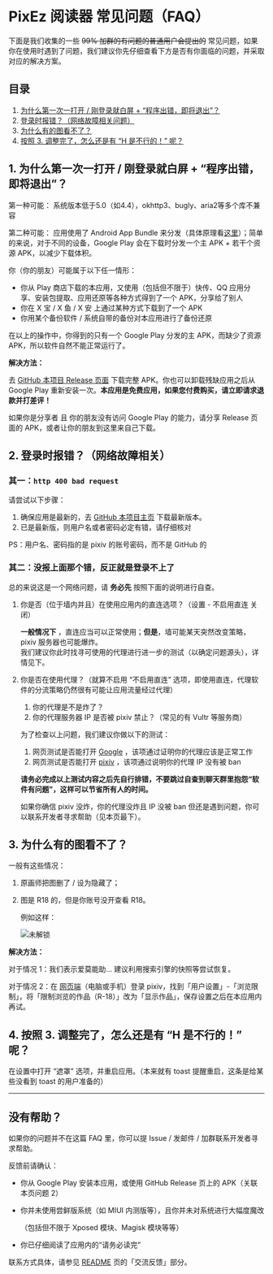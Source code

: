 # PixEz 阅读器 常见问题（FAQ）

下面是我们收集的一些 ~~99% 加群的有问题的普通用户会提出的~~ 常见问题，如果你在使用时遇到了问题，我们建议你先仔细查看下方是否有你面临的问题，并采取对应的解决方案。

## 目录

1. [为什么第一次一打开 / 刚登录就白屏 + “程序出错，即将退出”？](#1-为什么第一次一打开--刚登录就白屏--程序出错即将退出)
2. [登录时报错？（网络故障相关问题）](#2-登录时报错网络故障相关)
3. [为什么有的图看不了？](#3-为什么有的图看不了)
4. [按照 3. 调整完了，怎么还是有 “H 是不行的！” 呢？](#4-按照-3-调整完了怎么还是有-h-是不行的-呢)

## 1. 为什么第一次一打开 / 刚登录就白屏 + “程序出错，即将退出”？

第一种可能：
    系统版本低于5.0（如4.4），okhttp3、bugly、aria2等多个库不兼容

第二种可能：
    应用使用了 Android App Bundle 来分发（具体原理看[这里](https://developer.android.com/guide/app-bundle)）；简单的来说，对于不同的设备，Google Play 会在下载时分发一个主 APK + 若干个资源 APK，以减少下载体积。

你（你的朋友）可能属于以下任一情形：

- 你从 Play 商店下载的本应用，又使用（包括但不限于）快传、QQ 应用分享、安装包提取、应用还原等各种方式得到了一个 APK，分享给了别人
- 你在 X 宝 / X 鱼 / X 安 上通过某种方式下载到了一个 APK
- 你用某个备份软件 / 系统自带的备份对本应用进行了备份还原

在以上的操作中，你得到的只有一个 Google Play 分发的主 APK，而缺少了资源 APK，所以软件自然不能正常运行了。

**解决方法：**

去 [GitHub 本项目 Release 页面](https://github.com/ultranity/Pix-EzViewerreleases) 下载完整 APK。你也可以卸载残缺应用之后从 Google Play 重新安装一次。**本应用是免费应用，如果您付费购买，请立即请求退款并打差评！**

如果你是分享者 且 你的朋友没有访问 Google Play 的能力，请分享 Release 页面的 APK，或者让你的朋友到这里来自己下载。

## 2. 登录时报错？（网络故障相关）

### 其一：`http 400 bad request`

请尝试以下步骤：

1. 确保应用是最新的，去 [GitHub 本项目主页](https://github.com/ultranity/Pix-EzViewer) 下载最新版本。
2. 已是最新版，则用户名或者密码必定有错，请仔细核对

PS：用户名、密码指的是 pixiv 的账号密码，而不是 GitHub 的

### 其二：没报上面那个错，反正就是登录不上了

总的来说这是一个网络问题，请 **务必先** 按照下面的说明进行自查。

1. 你是否（位于墙内并且）在使用应用内的直连选项？（设置 - 不启用直连 关闭）

   **一般情况下** ，直连应当可以正常使用；**但是**，墙可能某天突然改变策略，pixiv 服务器也可能爆炸。<br />
   我们建议你此时找寻可使用的代理进行进一步的测试（以确定问题源头），详情见下。

2. 你是否在使用代理？（就算不启用 “不启用直连” 选项，即使用直连，代理软件的分流策略仍然很有可能让应用流量经过代理）

   1. 你的代理是不是炸了？
   2. 你的代理服务器 IP 是否被 pixiv 禁止？（常见的有 Vultr 等服务商）
   
   为了检查以上问题，我们建议你做以下的测试：
   
   1. 网页测试是否能打开 [Google](https://www.google.com/) ，该项通过证明你的代理应该是正常工作
   2. 网页测试是否能打开 [pixiv](https://www.pixiv.net/) ，该项通过说明你的代理 IP 没有被 ban
   
   **请务必完成以上测试内容之后先自行排错，不要跳过自查到聊天群里抱怨“软件有问题”，这样可以节省所有人的时间。**
   
   如果你确信 pixiv 没炸，你的代理没炸且 IP 没被 ban 但还是遇到问题，你可以联系开发者寻求帮助（见本页最下）。

## 3. 为什么有的图看不了？

一般有这些情况：

1. 原画师把图删了 / 设为隐藏了；

2. 图是 R18 的，但是你账号没开查看 R18。

   例如这样：

   ![未解锁](https://raw.githubusercontent.com/ultranity/Pix-EzViewermaster/help/Not-Unlocked.jpg)

**解决方法：**

对于情况 1：我们表示爱莫能助… 建议利用搜索引擎的快照等尝试恢复。

对于情况 2：在 [网页端](https://pixiv.net)（电脑或手机）登录 pixiv，找到「用户设置」-「浏览限制」，将「限制浏览的作品（R-18）」改为「显示作品」，保存设置之后在本应用内再试。

## 4. 按照 3. 调整完了，怎么还是有 “H 是不行的！” 呢？

在设置中打开 “遮罩” 选项，并重启应用。（本来就有 toast 提醒重启，这条是给某些没看到 toast 的用户准备的）

***

## 没有帮助？

如果你的问题并不在这篇 FAQ 里，你可以提 Issue / 发邮件 / 加群联系开发者寻求帮助。

反馈前请确认：

- 你从 Google Play 安装本应用，或使用 GitHub Release 页上的 APK（关联本页问题 2）

- 你并未使用尝鲜版系统（如 MIUI 内测版等），且你并未对系统进行大幅度魔改

  （包括但不限于 Xposed 模块、Magisk 模块等等）

- 你已仔细阅读了应用内的“请务必读完”

联系方式具体，请参见 [README](/README.md) 页的「交流反馈」部分。

